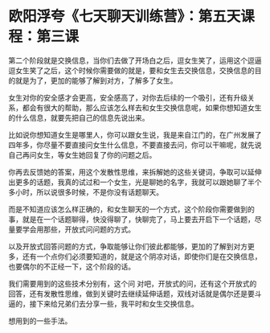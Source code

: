 # 欧阳浮夸《七天聊天训练营》：第五天课程：第三课

第二个阶段就是交换信息，当你们去做了开场白之后，逗女生笑了，运用这个逗逼逗女生笑了之后，这个时候你需要做的就是，要和女生去交换信息，交换信息的目的就是为了，更加的能够了解到对方，了解多了女生。

女生对你的安全感才会更高，安全感高了，对你去后续的一个吸引，还有升级关系，都会有很大的帮助，那么应该怎么样去和女生交换信息呢，如果你想知道女生的什么信息，就要先把自己的信息先说出来。

比如说你想知道女生是哪里人，你可以跟女生说，我是来自江门的，在广州发展了四年多，你尽量不要直接问女生什么信息，不要直接去问，你可以干嘛呢，就先说自己再问女生，等女生她回复了你的问题之后。

你再去反馈她的答案，用这个发散性思维，来拆解她的这些关键词，争取可以延伸出更多的话题，我真的试过和一个女生，光是聊她的名字，我就可以跟她聊了半个多小时，所以说很多时候，不是你没有话题聊天。

而是不知道应该怎么样正确的，和女生聊天的一个方式，这个阶段你需要做到的事，就是在一个话题聊得，快没得聊了，快聊完了，马上要去开启下一个话题，尽量要学会用那些，开放式问问题的方式。

以及开放式回答问题的方式，争取能够让你们彼此都能够，更加的了解到对方更多，还有一个点你们必须要知道的，就是这个阴凉对话，即使你们是在交换信息，也要偶尔的不正经一下，这个阶段的话。

我们需要用到的这些技术分别有，这个问 对吧，开放式的问，还有这个开放式的回答，还有发散性思维，做到关键时去继续延伸话题，双线对话就是偶尔还是要斗逼的，接下来给兄弟们去分享一些，我平时和女生交换信息。

想用到的一些手法。